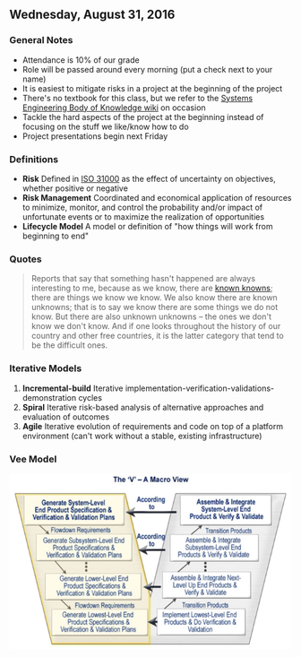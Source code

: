 ## Wednesday, August 31, 2016

### General Notes
- Attendance is 10% of our grade
- Role will be passed around every morning (put a check next to your name)
- It is easiest to mitigate risks in a project at the beginning of the project
- There's no textbook for this class, but we refer to the [Systems Engineering Body of Knowledge wiki](http://sebokwiki.org/wiki/Guide_to_the_Systems_Engineering_Body_of_Knowledge_(SEBoK)) on occasion
- Tackle the hard aspects of the project at the beginning instead of focusing on the stuff we like/know how to do
- Project presentations begin next Friday

### Definitions
- **Risk** Defined in [ISO 31000](http://www.iso.org/iso/home/standards/iso31000.htm) as the effect of uncertainty on objectives, whether positive or negative
- **Risk Management** Coordinated and economical application of resources to minimize, monitor, and control the probability and/or impact of unfortunate events or to maximize the realization of opportunities
- **Lifecycle Model** A model or definition of "how things will work from beginning to end"

### Quotes
> Reports that say that something hasn't happened are always interesting to me, because as we know, there are [known knowns](https://en.wikipedia.org/wiki/There_are_known_knowns); there are things we know we know. We also know there are known unknowns; that is to say we know there are some things we do not know. But there are also unknown unknowns – the ones we don't know we don't know. And if one looks throughout the history of our country and other free countries, it is the latter category that tend to be the difficult ones.

### Iterative Models
1. **Incremental-build** Iterative implementation-verification-validations-demonstration cycles
1. **Spiral** Iterative risk-based analysis of alternative approaches and evaluation of outcomes
1. **Agile** Iterative evolution of requirements and code on top of a platform environment (can't work without a stable, existing infrastructure)

### Vee Model
![Vee Model](vee-model.png)
